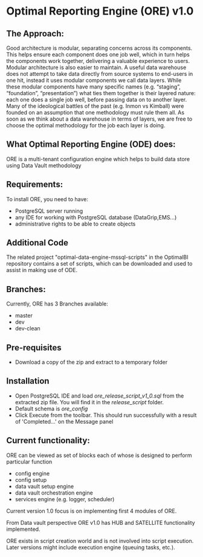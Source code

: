 ﻿# Optimal Reporting Engine (ORE) v1.0 #

## The Approach: ##
Good architecture is modular, separating concerns across its components. This helps ensure each component does one job well, which in turn helps the components work together, delivering a valuable experience to users. Modular architecture is also easier to maintain.
A useful data warehouse does not attempt to take data directly from source systems to end-users in one hit, instead it uses modular components we call data layers. While these modular components have many specific names (e.g. “staging”, “foundation”, “presentation”) what ties them together is their layered nature: each one does a single job well, before passing data on to another layer.
Many of the ideological battles of the past (e.g. Inmon vs Kimball) were founded on an assumption that one methodology must rule them all. As soon as we think about a data warehouse in terms of layers, we are free to choose the optimal methodology for the job each layer is doing.

## What Optimal Reporting Engine (ODE) does: ##
ORE is a multi-tenant configuration engine which helps to build data store using Data Vault methodology

## Requirements: ##
To install ORE, you need to have:

* PostgreSQL server running 
* any IDE for working with PostgreSQL database (DataGrip,EMS...) 
* administrative rights to be able to create objects

## Additional Code ##
The related project "optimal-data-engine-mssql-scripts" in the OptimalBI repository contains a set of scripts, which can be downloaded and used to assist in making use of ODE.

## Branches: ##
Currently, ORE has 3 Branches available:

* master
* dev
* dev-clean

## Pre-requisites ##

* Download a copy of the zip and extract to a temporary folder
 
## Installation ##

* Open PostgreSQL IDE and load *ore_release_script_v1_0.sql* from the extracted zip file. You will find it in the *release_script* folder.
* Default schema is *ore_config*
* Click Execute from the toolbar. This should run successfully with a result of 'Completed...' on the Message panel 

## Current functionality: ##
ORE can be viewed as set of blocks each of whose is designed to perform particular function

* config engine 
* config setup
* data vault setup engine
* data vault orchestration engine
* services engine (e.g. logger, scheduler)

Current version 1.0 focus is on implementing first 4 modules of ORE.

From Data vault perspective ORE v1.0 has HUB and SATELLITE functionality implemented.

ORE exists in script creation world and is not involved into script execution. Later versions might include execution engine (queuing tasks, etc.).